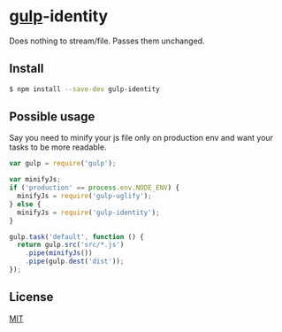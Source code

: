 # [gulp](http://gulpjs.com)-identity


Does nothing to stream/file. Passes them unchanged.


## Install

```bash
$ npm install --save-dev gulp-identity
```


## Possible usage
Say you need to minify your js file only on production env and want your tasks to be more readable.

```js
var gulp = require('gulp');

var minifyJs;
if ('production' == process.env.NODE_ENV) {
  minifyJs = require('gulp-uglify');
} else {
  minifyJs = require('gulp-identity');
}

gulp.task('default', function () {
  return gulp.src('src/*.js')
    .pipe(minifyJs())
    .pipe(gulp.dest('dist'));
});
```


## License
[MIT](http://opensource.org/licenses/MIT)
